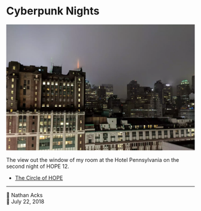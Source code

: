 # Cyberpunk Nights

![A New York City skyline at night](assets/7d8d05bf92d1190b6859cab600b63c56.webp)

The view out the window of my room at the Hotel Pennsylvania on the second night of HOPE 12.

* [The Circle of HOPE](https://xii.hope.net/)

- - - -

<span aria-hidden="true">👤</span> Nathan Acks  
<span aria-hidden="true">📅</span> July 22, 2018
